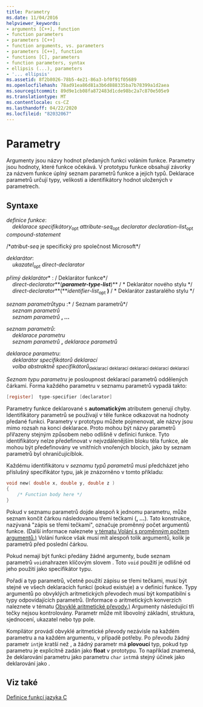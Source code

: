 ```yaml
---
title: Parametry
ms.date: 11/04/2016
helpviewer_keywords:
- arguments [C++], function
- function parameters
- parameters [C++]
- function arguments, vs. parameters
- parameters [C++], function
- functions [C], parameters
- function parameters, syntax
- ellipsis (...), parameters
- '... ellipsis'
ms.assetid: 8f2b8026-78b5-4e21-86a3-bf0f91f05689
ms.openlocfilehash: 78ad91ea86d81a3b6d888335ba7b78399a1d2aea
ms.sourcegitcommit: 89d9e1cb08fa872483d1cde98bc2a7c870e505e9
ms.translationtype: MT
ms.contentlocale: cs-CZ
ms.lasthandoff: 04/22/2020
ms.locfileid: "82032067"
---
```

# <a name="parameters"></a>Parametry

Argumenty jsou názvy hodnot předaných funkci voláním funkce. Parametry jsou hodnoty, které funkce očekává. V prototypu funkce obsahují závorky za názvem funkce úplný seznam parametrů funkce a jejich typů. Deklarace parametrů určují typy, velikosti a identifikátory hodnot uložených v parametrech.

## <a name="syntax"></a>Syntaxe

*definice funkce*:<br/>
&nbsp;&nbsp;&nbsp;&nbsp;*deklarace specifikátory*<sub>opt</sub> *attribute-seq*<sub>opt</sub> *declarator* *declaration-list*<sub>opt</sub> *compound-statement*

/\**atribut-seq* je specifický pro společnost Microsoft\*/

*deklarátor*:<br/>
&nbsp;&nbsp;&nbsp;&nbsp;*ukazatel*<sub>opt</sub> *direct-declarator*

*přímý deklarátor*\* : / Deklarátor funkce\*/<br/>
&nbsp;&nbsp;&nbsp;&nbsp;*direct-declarator***(***parametr-type-list***)**  / \* Deklarátor nového stylu      \*/<br/>
&nbsp;&nbsp;&nbsp;&nbsp;*direct-declarator***(***identifier-list*<sub>opt</sub> **)**  / \* Deklarátor zastaralého stylu    \*/

*seznam parametrů*typu :\* / Seznam parametrů\*/<br/>
&nbsp;&nbsp;&nbsp;&nbsp;*seznam parametrů* <br/>
&nbsp;&nbsp;&nbsp;&nbsp;*seznam parametrů* **, ...**

*seznam parametrů*:<br/>
&nbsp;&nbsp;&nbsp;&nbsp;*deklarace parametru*<br/>
&nbsp;&nbsp;&nbsp;&nbsp;*seznam parametrů* **,**  *deklarace parametrů*

*deklarace parametru*:<br/>
&nbsp;&nbsp;&nbsp;&nbsp;*deklarátor* *specifikátorů deklarací*<br/>
&nbsp;&nbsp;&nbsp;&nbsp;*volba* *abstraktně specifikátorů*<sub>deklarací deklarací deklarací deklarací deklarací</sub>

*Seznam typu parametru* je posloupnost deklarací parametrů oddělených čárkami. Forma každého parametru v seznamu parametrů vypadá takto:

```C
[register]  type-specifier [declarator]
```

Parametry funkce deklarované s **automatickým** atributem generují chyby. Identifikátory parametrů se používají v těle funkce odkazovat na hodnoty předané funkci. Parametry v prototypu můžete pojmenovat, ale názvy jsou mimo rozsah na konci deklarace. Proto mohou být názvy parametrů přiřazeny stejným způsobem nebo odlišně v definici funkce. Tyto identifikátory nelze předefinovat v nejvzdálenějším bloku těla funkce, ale mohou být předefinovány ve vnitřních vnořených blocích, jako by seznam parametrů byl ohraničujícíblok.

Každému identifikátoru v *seznamu typů parametrů* musí předcházet jeho příslušný specifikátor typu, jak je znázorněno v tomto příkladu:

```C
void new( double x, double y, double z )
{
    /* Function body here */
}
```

Pokud v seznamu parametrů dojde alespoň k jednomu parametru, může seznam končit čárkou následovanou třemi tečkami (**, ...**). Tato konstrukce, nazývaná "zápis se třemi tečkami", označuje proměnný počet argumentů funkce. (Další informace naleznete [v tématu Volání s proměnným počtem argumentů.)](../c-language/calls-with-a-variable-number-of-arguments.md) Volání funkce však musí mít alespoň tolik argumentů, kolik je parametrů před poslední čárkou.

Pokud nemají být funkci předány žádné argumenty, bude seznam parametrů `void`nahrazen klíčovým slovem . Toto `void` použití je odlišné od jeho použití jako specifikátor typu.

Pořadí a typ parametrů, včetně použití zápisu se třemi tečkami, musí být stejné ve všech deklaracích funkcí (pokud existuje) a v definici funkce. Typy argumentů po obvyklých aritmetických převodech musí být kompatibilní s typy odpovídajících parametrů. (Informace o aritmetických konverzích naleznete v tématu [Obvyklé aritmetické převody.)](../c-language/usual-arithmetic-conversions.md) Argumenty následující tři tečky nejsou kontrolovány. Parametr může mít libovolný základní, struktura, sjednocení, ukazatel nebo typ pole.

Kompilátor provádí obvyklé aritmetické převody nezávisle na každém parametru a na každém argumentu, v případě potřeby. Po převodu žádný parametr `int`je kratší než , a žádný parametr má **plovoucí** typ, pokud typ parametru je explicitně zadán jako **float** v prototypu. To například znamená, že deklarování parametru jako parametru `char` `int`má stejný účinek jako deklarování jako .

## <a name="see-also"></a>Viz také

[Definice funkcí jazyka C](../c-language/c-function-definitions.md)
